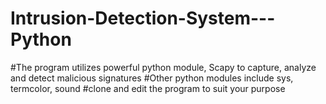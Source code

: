 # Intrusion-Detection-System---Python
#The program utilizes powerful python module, Scapy to capture, analyze and detect malicious signatures
#Other python modules include sys, termcolor, sound
#clone and edit the program to suit your purpose

